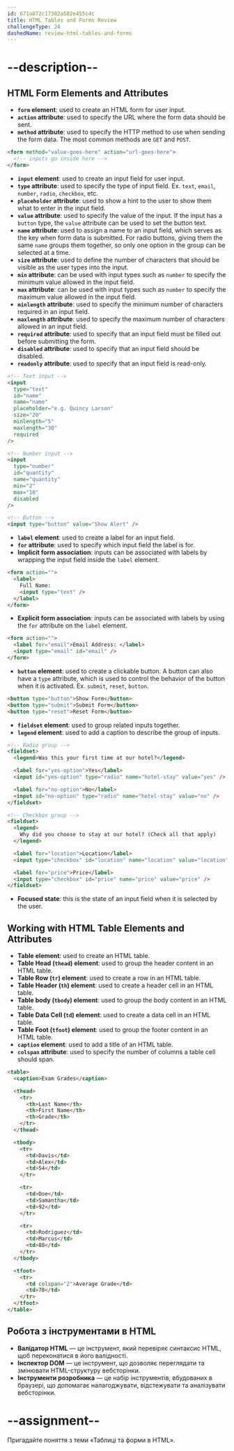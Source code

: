 ```yaml
---
id: 671a872c17382a582e455c4c
title: HTML Tables and Forms Review
challengeType: 24
dashedName: review-html-tables-and-forms
---
```


# --description--

## HTML Form Elements and Attributes

- **`form` element**: used to create an HTML form for user input.
- **`action` attribute**: used to specify the URL where the form data should be sent.
- **`method` attribute**: used to specify the HTTP method to use when sending the form data. The most common methods are `GET` and `POST`.

```html
<form method="value-goes-here" action="url-goes-here">
  <!-- inputs go inside here -->
</form>
```

- **`input` element**: used to create an input field for user input.
- **`type` attribute**: used to specify the type of input field. Ex. `text`, `email`, `number`, `radio`, `checkbox`, etc.
- **`placeholder` attribute**: used to show a hint to the user to show them what to enter in the input field.
- **`value` attribute**: used to specify the value of the input. If the input has a `button` type, the `value` attribute can be used to set the button text.
- **`name` attribute**: used to assign a name to an input field, which serves as the key when form data is submitted. For radio buttons, giving them the same `name` groups them together, so only one option in the group can be selected at a time.
- **`size` attribute**: used to define the number of characters that should be visible as the user types into the input.
- **`min` attribute**: can be used with input types such as `number` to specify the minimum value allowed in the input field.
- **`max` attribute**: can be used with input types such as `number` to specify the maximum value allowed in the input field.
- **`minlength` attribute**: used to specify the minimum number of characters required in an input field.
- **`maxlength` attribute**: used to specify the maximum number of characters allowed in an input field.
- **`required` attribute**: used to specify that an input field must be filled out before submitting the form.
- **`disabled` attribute**: used to specify that an input field should be disabled.
- **`readonly` attribute**: used to specify that an input field is read-only.

```html
<!-- Text input -->
<input 
  type="text"
  id="name"
  name="name"
  placeholder="e.g. Quincy Larson" 
  size="20"
  minlength="5"
  maxlength="30"
  required
/>

<!-- Number input -->
<input 
  type="number"
  id="quantity"
  name="quantity"
  min="2"
  max="10"
  disabled
/>

<!-- Button -->
<input type="button" value="Show Alert" />
```

- **`label` element**: used to create a label for an input field.
- **`for` attribute**: used to specify which input field the label is for.
- **Implicit form association**: inputs can be associated with labels by wrapping the input field inside the `label` element.

```html
<form action="">
  <label>
    Full Name:
    <input type="text" />
  </label>
</form>
```

- **Explicit form association**: inputs can be associated with labels by using the `for` attribute on the `label` element.

```html
<form action="">
  <label for="email">Email Address: </label>
  <input type="email" id="email" />
</form>
```

- **`button` element**: used to create a clickable button. A button can also have a `type` attribute, which is used to control the behavior of the button when it is activated. Ex. `submit`, `reset`, `button`.

```html
<button type="button">Show Form</button>
<button type="submit">Submit Form</button>
<button type="reset">Reset Form</button>
```

- **`fieldset` element**: used to group related inputs together.
- **`legend` element**: used to add a caption to describe the group of inputs.

```html
<!-- Radio group -->
<fieldset>
  <legend>Was this your first time at our hotel?</legend>

  <label for="yes-option">Yes</label>
  <input id="yes-option" type="radio" name="hotel-stay" value="yes" />

  <label for="no-option">No</label>
  <input id="no-option" type="radio" name="hotel-stay" value="no" />
</fieldset>

<!-- Checkbox group -->
<fieldset>
  <legend>
    Why did you choose to stay at our hotel? (Check all that apply)
  </legend>

  <label for="location">Location</label>
  <input type="checkbox" id="location" name="location" value="location" />

  <label for="price">Price</label>
  <input type="checkbox" id="price" name="price" value="price" />
</fieldset>
```

- **Focused state**: this is the state of an input field when it is selected by the user.

## Working with HTML Table Elements and Attributes

- **Table element**: used to create an HTML table.
- **Table Head (`thead`) element**: used to group the header content in an HTML table.
- **Table Row (`tr`) element**: used to create a row in an HTML table.
- **Table Header (`th`) element**: used to create a header cell in an HTML table.
- **Table body (`tbody`) element**: used to group the body content in an HTML table.
- **Table Data Cell (`td`) element**: used to create a data cell in an HTML table.
- **Table Foot (`tfoot`) element**: used to group the footer content in an HTML table.
- **`caption` element**: used to add a title of an HTML table.
- **`colspan` attribute**: used to specify the number of columns a table cell should span.

```html
<table>
  <caption>Exam Grades</caption>

  <thead>
    <tr>
      <th>Last Name</th>
      <th>First Name</th>
      <th>Grade</th>
    </tr>
  </thead>

  <tbody>
    <tr>
      <td>Davis</td>
      <td>Alex</td>
      <td>54</td>
    </tr>

    <tr>
      <td>Doe</td>
      <td>Samantha</td>
      <td>92</td>
    </tr>

    <tr>
      <td>Rodriguez</td>
      <td>Marcus</td>
      <td>88</td>
    </tr>
  </tbody>

  <tfoot>
    <tr>
      <td colspan="2">Average Grade</td>
      <td>78</td>
    </tr>
  </tfoot>
</table>
```

## Робота з інструментами в HTML

- **Валідатор HTML** — це інструмент, який перевіряє синтаксис HTML, щоб переконатися в його валідності.
- **Інспектор DOM** — це інструмент, що дозволяє переглядати та змінювати HTML-структуру вебсторінки.
- **Інструменти розробника** — це набір інструментів, вбудованих в браузері, що допомагає налагоджувати, відстежувати та аналізувати вебсторінки.

# --assignment--

Пригадайте поняття з теми «Таблиці та форми в HTML».
